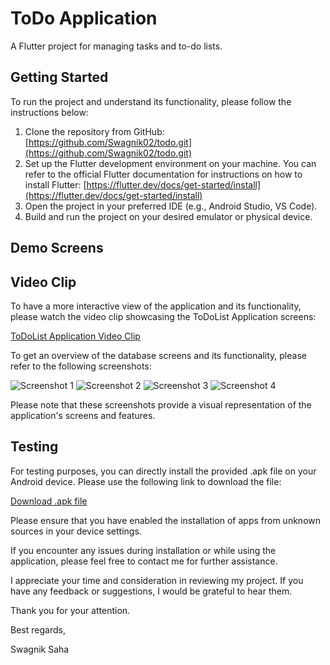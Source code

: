 # ToDo Application

A Flutter project for managing tasks and to-do lists.

## Getting Started

To run the project and understand its functionality, please follow the instructions below:

1. Clone the repository from GitHub: [https://github.com/Swagnik02/todo.git](https://github.com/Swagnik02/todo.git)
2. Set up the Flutter development environment on your machine. You can refer to the official Flutter documentation for instructions on how to install Flutter: [https://flutter.dev/docs/get-started/install](https://flutter.dev/docs/get-started/install)
3. Open the project in your preferred IDE (e.g., Android Studio, VS Code).
4. Build and run the project on your desired emulator or physical device.

## Demo Screens

## Video Clip

To have a more interactive view of the application and its functionality, please watch the video clip showcasing the ToDoList Application screens:

[ToDoList Application Video Clip](https://github.com/Swagnik02/todo/assets/91018814/a2a8204d-d2ae-40ad-811c-505f52067e62)

To get an overview of the database screens and its functionality, please refer to the following screenshots:

![Screenshot 1](https://github.com/Swagnik02/todo/assets/91018814/5ef86c9f-bdf5-48fd-9366-99ee2f72c84b)
![Screenshot 2](https://github.com/Swagnik02/todo/assets/91018814/4b05c645-a8b8-4725-9e01-f62122a7fb96)
![Screenshot 3](https://github.com/Swagnik02/todo/assets/91018814/91c5c482-5050-4543-8a68-4d6c5f676a20)
![Screenshot 4](https://github.com/Swagnik02/todo/assets/91018814/834ab89c-365d-4b4e-9ffc-71b89e916867)

Please note that these screenshots provide a visual representation of the application's screens and features.

## Testing

For testing purposes, you can directly install the provided .apk file on your Android device. Please use the following link to download the file:

[Download .apk file](https://drive.google.com/drive/folders/1k4LQBAuh1J7vQDN9B_Tb9qsaGAyohdz1?usp=sharing)

Please ensure that you have enabled the installation of apps from unknown sources in your device settings.

If you encounter any issues during installation or while using the application, please feel free to contact me for further assistance.

I appreciate your time and consideration in reviewing my project. If you have any feedback or suggestions, I would be grateful to hear them.

Thank you for your attention.

Best regards,

Swagnik Saha
